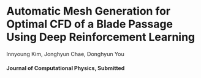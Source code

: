# Automatic Mesh Generation for Optimal CFD of a Blade Passage Using Deep Reinforcement Learning

<!-- author: Innyoung Kim, Jonghyun Chae, Donghyun You -->

Innyoung Kim, Jonghyun Chae, Donghyun You

#### Journal of Computational Physics, Submitted
